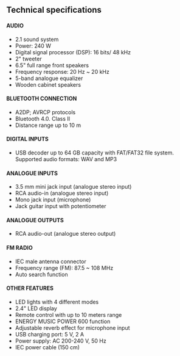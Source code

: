 
## Technical specifications

#### AUDIO
- 2.1 sound system
- Power: 240 W 
- Digital signal processor (DSP): 16 bits/ 48 kHz
- 2" tweeter
- 6.5" full range front speakers
- Frequency response: 20 Hz ~ 20 kHz
- 5-band analogue equalizer
- Wooden cabinet speakers

#### BLUETOOTH CONNECTION
- A2DP; AVRCP protocols
- Bluetooth 4.0. Class II
- Distance range up to 10 m

#### DIGITAL INPUTS
- USB decoder up to 64 GB capacity with FAT/FAT32 file system. Supported audio formats: WAV and MP3

#### ANALOGUE INPUTS
- 3.5 mm mini jack input (analogue stereo input)
- RCA audio-in (analogue stereo input) 
- Mono jack input (microphone) 
- Jack guitar input with potentiometer

#### ANALOGUE OUTPUTS
- RCA audio-out (analogue stereo output)

#### FM RADIO
- IEC male antenna connector
- Frequency range (FM): 87.5 ~ 108 MHz
- Auto search function

#### OTHER FEATURES
- LED lights with 4 different modes
- 2.4" LED display
- Remote control with up to 10 meters range
- ENERGY MUSIC POWER 600 function
- Adjustable reverb effect for microphone input 
- USB charging port: 5 V, 2 A
- Power supply: AC 200-240 V, 50 Hz
- IEC power cable (150 cm)

